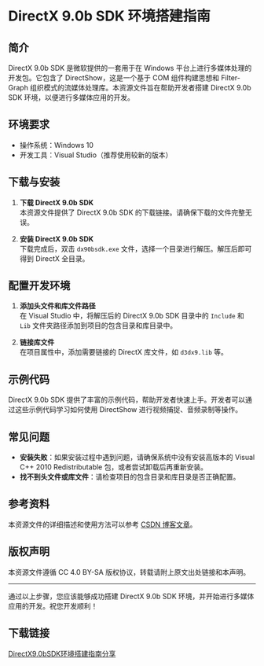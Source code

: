 # DirectX 9.0b SDK 环境搭建指南

## 简介
DirectX 9.0b SDK 是微软提供的一套用于在 Windows 平台上进行多媒体处理的开发包。它包含了 DirectShow，这是一个基于 COM 组件构建思想和 Filter-Graph 组织模式的流媒体处理库。本资源文件旨在帮助开发者搭建 DirectX 9.0b SDK 环境，以便进行多媒体应用的开发。

## 环境要求
- 操作系统：Windows 10
- 开发工具：Visual Studio（推荐使用较新的版本）

## 下载与安装
1. **下载 DirectX 9.0b SDK**  
   本资源文件提供了 DirectX 9.0b SDK 的下载链接。请确保下载的文件完整无误。

2. **安装 DirectX 9.0b SDK**  
   下载完成后，双击 `dx90bsdk.exe` 文件，选择一个目录进行解压。解压后即可得到 DirectX 全目录。

## 配置开发环境
1. **添加头文件和库文件路径**  
   在 Visual Studio 中，将解压后的 DirectX 9.0b SDK 目录中的 `Include` 和 `Lib` 文件夹路径添加到项目的包含目录和库目录中。

2. **链接库文件**  
   在项目属性中，添加需要链接的 DirectX 库文件，如 `d3dx9.lib` 等。

## 示例代码
DirectX 9.0b SDK 提供了丰富的示例代码，帮助开发者快速上手。开发者可以通过这些示例代码学习如何使用 DirectShow 进行视频捕捉、音频录制等操作。

## 常见问题
- **安装失败**：如果安装过程中遇到问题，请确保系统中没有安装高版本的 Visual C++ 2010 Redistributable 包，或者尝试卸载后再重新安装。
- **找不到头文件或库文件**：请检查项目的包含目录和库目录是否正确配置。

## 参考资料
本资源文件的详细描述和使用方法可以参考 [CSDN 博客文章](https://blog.csdn.net/qq_32667685/article/details/107730112)。

## 版权声明
本资源文件遵循 CC 4.0 BY-SA 版权协议，转载请附上原文出处链接和本声明。

---

通过以上步骤，您应该能够成功搭建 DirectX 9.0b SDK 环境，并开始进行多媒体应用的开发。祝您开发顺利！

## 下载链接

[DirectX9.0bSDK环境搭建指南分享](https://pan.quark.cn/s/8a3eb546cd95)